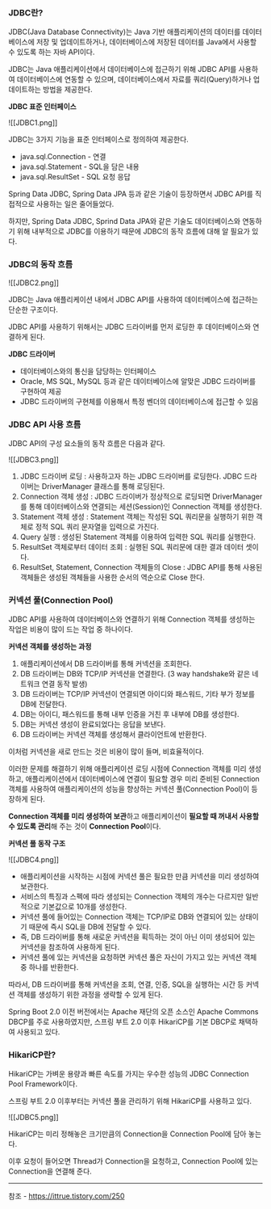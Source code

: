 

### **JDBC란?**

JDBC(Java Database Connectivity)는 Java 기반 애플리케이션의 데이터를 데이터베이스에 저장 및 업데이트하거나, 데이터베이스에 저장된 데이터를 Java에서 사용할 수 있도록 하는 자바 API이다.

JDBC는 Java 애플리케이션에서 데이터베이스에 접근하기 위해 JDBC API를 사용하여 데이터베이스에 연동할 수 있으며, 데이터베이스에서 자료를 쿼리(Query)하거나 업데이트하는 방법을 제공한다.

**JDBC 표준 인터페이스**

![[JDBC1.png]]


JDBC는 3가지 기능을 표준 인터페이스로 정의하여 제공한다.

- java.sql.Connection - 연결
- java.sql.Statement - SQL을 담은 내용
- java.sql.ResultSet - SQL 요청 응답

Spring Data JDBC, Spring Data JPA 등과 같은 기술이 등장하면서 JDBC API를 직접적으로 사용하는 일은 줄어들었다.

하지만, Spring Data JDBC, Sprind Data JPA와 같은 기술도 데이터베이스와 연동하기 위해 내부적으로 JDBC를 이용하기 때문에 JDBC의 동작 흐름에 대해 알 필요가 있다.

### **JDBC의 동작 흐름**



![[JDBC2.png]]


JDBC는 Java 애플리케이션 내에서 JDBC API를 사용하여 데이터베이스에 접근하는 단순한 구조이다.

JDBC API를 사용하기 위해서는 JDBC 드라이버를 먼저 로딩한 후 데이터베이스와 연결하게 된다.

**JDBC 드라이버**

- 데이터베이스와의 통신을 담당하는 인터페이스
- Oracle, MS SQL, MySQL 등과 같은 데이터베이스에 알맞은 JDBC 드라이버를 구현하여 제공
- JDBC 드라이버의 구현체를 이용해서 특정 벤더의 데이터베이스에 접근할 수 있음

### **JDBC API 사용 흐름**

JDBC API의 구성 요소들의 동작 흐름은 다음과 같다.


![[JDBC3.png]]



1. JDBC 드라이버 로딩 : 사용하고자 하는 JDBC 드라이버를 로딩한다. JDBC 드라이버는 DriverManager 클래스를 통해 로딩된다.
2. Connection 객체 생성 : JDBC 드라이버가 정상적으로 로딩되면 DriverManager를 통해 데이터베이스와 연결되는 세션(Session)인 Connection 객체를 생성한다.
3. Statement 객체 생성 : Statement 객체는 작성된 SQL 쿼리문을 실행하기 위한 객체로 정적 SQL 쿼리 문자열을 입력으로 가진다.
4. Query 실행 : 생성된 Statement 객체를 이용하여 입력한 SQL 쿼리를 실행한다.
5. ResultSet 객체로부터 데이터 조회 : 실행된 SQL 쿼리문에 대한 결과 데이터 셋이다.
6. ResultSet, Statement, Connection 객체들의 Close : JDBC API를 통해 사용된 객체들은 생성된 객체들을 사용한 순서의 역순으로 Close 한다.


### **커넥션 풀(Connection Pool)**

JDBC API를 사용하여 데이터베이스와 연결하기 위해 Connection 객체를 생성하는 작업은 비용이 많이 드는 작업 중 하나이다.

**커넥션 객체를 생성하는 과정**

1. 애플리케이션에서 DB 드라이버를 통해 커넥션을 조회한다.
2. DB 드라이버는 DB와 TCP/IP 커넥션을 연결한다. (3 way handshake와 같은 네트워크 연결 동작 발생)
3. DB 드라이버는 TCP/IP 커넥션이 연결되면 아이디와 패스워드, 기타 부가 정보를 DB에 전달한다.
4. DB는 아이디, 패스워드를 통해 내부 인증을 거친 후 내부에 DB를 생성한다.
5. DB는 커넥션 생성이 완료되었다는 응답을 보낸다.
6. DB 드라이버는 커넥션 객체를 생성해서 클라이언트에 반환한다.

이처럼 커넥션을 새로 만드는 것은 비용이 많이 들며, 비효율적이다.

이러한 문제를 해결하기 위해 애플리케이션 로딩 시점에 Connection 객체를 미리 생성하고, 애플리케이션에서 데이터베이스에 연결이 필요할 경우 미리 준비된 Connection 객체를 사용하여 애플리케이션의 성능을 향상하는 커넥션 풀(Connection Pool)이 등장하게 된다.

**Connection 객체를 미리 생성하여 보관**하고 애플리케이션이 **필요할 때 꺼내서 사용할 수 있도록 관리**해 주는 것이 **Connection Pool**이다.

**커넥션 풀 동작 구조**



![[JDBC4.png]]


- 애플리케이션을 시작하는 시점에 커넥션 풀은 필요한 만큼 커넥션을 미리 생성하여 보관한다.
- 서비스의 특징과 스펙에 따라 생성되는 Connection 객체의 개수는 다르지만 일반적으로 기본값으로 10개를 생성한다.
- 커넥션 풀에 들어있는 Connection 객체는 TCP/IP로 DB와 연결되어 있는 상태이기 때문에 즉시 SQL을 DB에 전달할 수 있다.
- 즉, DB 드라이버를 통해 새로운 커넥션을 획득하는 것이 아닌 이미 생성되어 있는 커넥션을 참조하여 사용하게 된다.
- 커넥션 풀에 있는 커넥션을 요청하면 커넥션 풀은 자신이 가지고 있는 커넥션 객체 중 하나를 반환한다.

따라서, DB 드라이버를 통해 커넥션을 조회, 연결, 인증, SQL을 실행하는 시간 등 커넥션 객체를 생성하기 위한 과정을 생략할 수 있게 된다.

Spring Boot 2.0 이전 버전에서는 Apache 재단의 오픈 소스인 Apache Commons DBCP를 주로 사용하였지만, 스프링 부트 2.0 이후 HikariCP를 기본 DBCP로 채택하여 사용되고 있다.

### **HikariCP란?**

HikariCP는 가벼운 용량과 빠른 속도를 가지는 우수한 성능의 JDBC Connection Pool Framework이다.

스프링 부트 2.0 이후부터는 커넥션 풀을 관리하기 위해 HikariCP를 사용하고 있다.


![[JDBC5.png]]

HikariCP는 미리 정해놓은 크기만큼의 Connection을 Connection Pool에 담아 놓는다.

이후 요청이 들어오면 Thread가 Connection을 요청하고, Connection Pool에 있는 Connection을 연결해 준다.








---
참조 - https://ittrue.tistory.com/250